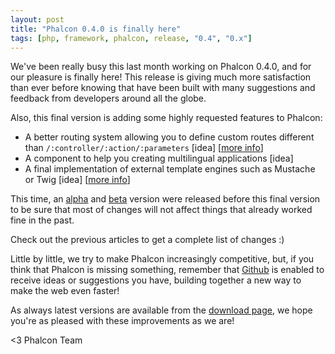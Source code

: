 ```yaml
---
layout: post
title: "Phalcon 0.4.0 is finally here"
tags: [php, framework, phalcon, release, "0.4", "0.x"]
---
```

We've been really busy this last month working on Phalcon 0.4.0, and for our pleasure is finally here! This release is giving much more satisfaction than ever before knowing that have been built with many suggestions and feedback from developers around all the globe.

Also, this final version is adding some highly requested features to Phalcon:

<!--more-->
- A better routing system allowing you to define custom routes different than `/:controller/:action/:parameters` [idea] [[more info](https://docs.phalcon.io/latest/en/routing)]
- A component to help you creating multilingual applications [idea]
- A final implementation of external template engines such as Mustache or Twig [idea] [[more info](https://docs.phalcon.io/latest/en/views#template-engines)]

This time, an [alpha](/post/introducing-phalcon-0-4-0-alpha) and [beta](https://blog.phalcon.io/post/help-test-phalcon-0-4-0) version were released before this final version to be sure that most of changes will not affect things that already worked fine in the past. 

Check out the previous articles to get a complete list of changes :)

Little by little, we try to make Phalcon increasingly competitive, but, if you think that Phalcon is missing something, remember that [Github](https://github.com/phalcon/cphalcon/issues) is enabled to receive ideas or suggestions you have, building together a new way to make the web even faster!

As always latest versions are available from the [download page](https://phalcon.io/download), we hope you're as pleased with these improvements as we are!

<3 Phalcon Team

